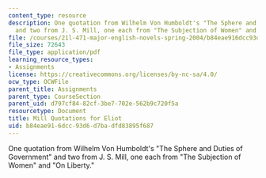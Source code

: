 ```yaml
---
content_type: resource
description: One quotation from Wilhelm Von Humboldt's "The Sphere and Duties of Government"
  and two from J. S. Mill, one each from "The Subjection of Women" and "On Liberty."
file: /courses/21l-471-major-english-novels-spring-2004/b84eae916dcc93d6d7badfd83895f687_millquot_eliot.pdf
file_size: 72643
file_type: application/pdf
learning_resource_types:
- Assignments
license: https://creativecommons.org/licenses/by-nc-sa/4.0/
ocw_type: OCWFile
parent_title: Assignments
parent_type: CourseSection
parent_uid: d797cf84-82cf-3be7-702e-562b9c720f5a
resourcetype: Document
title: Mill Quotations for Eliot
uid: b84eae91-6dcc-93d6-d7ba-dfd83895f687
---
```

One quotation from Wilhelm Von Humboldt's "The Sphere and Duties of Government" and two from J. S. Mill, one each from "The Subjection of Women" and "On Liberty."